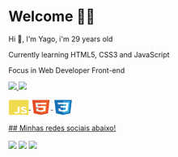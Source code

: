 <div align="justify">
<h1> Welcome 🧙‍♂️ </h1> 
<p>Hi 👋, I'm Yago, i'm 29 years old</p>
<p>Currently learning HTML5, CSS3 and JavaScript</p>
<p>Focus in Web Developer Front-end</p>
</div>

<div>
   <a href="https://github.com/yagopaes">
   <img height="180em" src="https://github-readme-stats.vercel.app/api?username=yagopaes&show_icons=true&theme=tokyonight&include_all_commits=true&count_private=true"/>
   <img height="180em" src="https://github-readme-stats.vercel.app/api/top-langs/?username=Yagopaes&layout=compact&langs_count=6&theme=tokyonight"/>
   
</div>
    
<div style="display: inline_block"><br>
  <img align="center" alt="Js" height="30" width="40" src="https://raw.githubusercontent.com/devicons/devicon/master/icons/javascript/javascript-plain.svg">
  <img align="center" alt="HTML" height="30" width="40" src="https://raw.githubusercontent.com/devicons/devicon/master/icons/html5/html5-original.svg">
  <img align="center" alt="CSS" height="30" width="40" src="https://raw.githubusercontent.com/devicons/devicon/master/icons/css3/css3-original.svg">
</div>
 
<br>
 
<div>
  ## Minhas redes sociais abaixo!
</div>
 <br>
<div> 
    <a href="https://instagram.com/yago_paes" target="_blank"><img src="https://img.shields.io/badge/-Instagram-%23E4405F?style=for-the-badge&logo=instagram&logoColor=white" target="_blank"></a> 
  <a href = "mailto:yagopaes2@gmail.com"><img src="https://img.shields.io/badge/-Gmail-%23333?style=for-the-badge&logo=gmail&logoColor=white" target="_blank"></a>
  <a href="https://www.linkedin.com/in/yago-paes-b19468127" target="_blank"><img src="https://img.shields.io/badge/-LinkedIn-%230077B5?style=for-the-badge&logo=linkedin&logoColor=white" target="_blank"></a>
</div>
